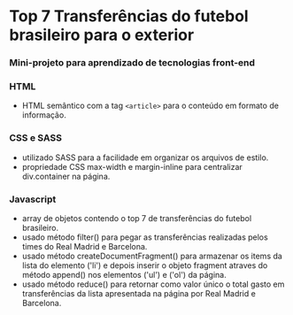 # Top 7 Transferências do futebol brasileiro para o exterior
### Mini-projeto para aprendizado de tecnologias front-end
### HTML
- HTML semântico com a tag `<article>` para o conteúdo em formato de informação.

### CSS e SASS
- utilizado SASS para a facilidade em organizar os arquivos de estilo.
- propriedade CSS max-width e margin-inline para centralizar div.container na página.

### Javascript
- array de objetos contendo o top 7 de transferências do futebol brasileiro.
- usado método filter() para pegar as transferências realizadas pelos times do Real Madrid e Barcelona.
- usado método createDocumentFragment() para armazenar os items da lista do elemento ('li') e depois inserir o objeto fragment atraves do método append() nos elementos ('ul') e ('ol') da página.
- usado método reduce() para retornar como valor único o total gasto em transferências da lista apresentada na página por Real Madrid e Barcelona. 
